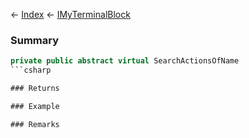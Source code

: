 ← [Index](Api-Index) ← [IMyTerminalBlock](Sandbox.ModAPI.Ingame.IMyTerminalBlock)

### Summary

```csharp
private public abstract virtual SearchActionsOfName
```csharp

### Returns

### Example

### Remarks

